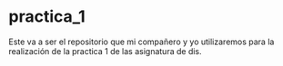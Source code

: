 # practica_1
Este va a ser el repositorio que mi compañero y yo utilizaremos para la realización de la practica 1 de las asignatura de dis.
